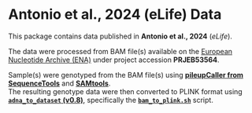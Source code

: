 # Antonio et al., 2024 (eLife) Data

This package contains data published in **Antonio et al., 2024** (*eLife*).

The data were processed from BAM file(s) available on the [European Nucleotide Archive (ENA)](https://www.ebi.ac.uk/ena/browser/) under project accession **PRJEB53564**.  

Sample(s) were genotyped from the BAM file(s) using **[pileupCaller from SequenceTools](https://github.com/stschiff/sequenceTools)** and **[SAMtools](https://github.com/samtools/samtools)**.  
The resulting genotype data were then converted to PLINK format using **[`adna_to_dataset` (v0.8)](https://github.com/teepean/adna_to_dataset)**, specifically the **[`bam_to_plink.sh`](https://github.com/teepean/adna_to_dataset/blob/main/bam_to_plink.sh)** script.
